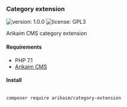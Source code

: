### Category extension
![version: 1.0.0](https://img.shields.io/github/release/arikaim/category-extension.svg)
![license: GPL3](https://img.shields.io/badge/License-GPLv3-blue.svg)



Arikaim CMS category extension



#### Requirements 
  * PHP 7.1
  * [Arikaim CMS](https://github.com/arikaim/arikaim)



#### Install

```bash

composer require arikaim/category-extension

```